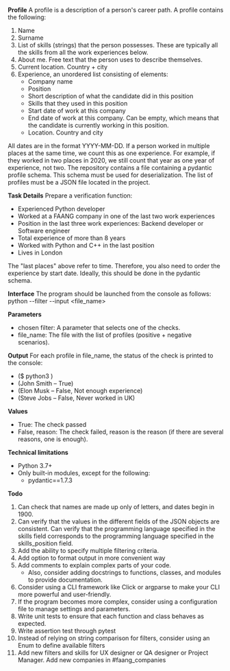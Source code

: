 **Profile**
A profile is a description of a person's career path. A profile contains the following:
1. Name
2. Surname
3. List of skills (strings) that the person possesses. These are typically all the skills from all the work experiences below.
4. About me. Free text that the person uses to describe themselves.
5. Current location. Country + city
6. Experience, an unordered list consisting of elements:
   - Company name
   - Position
   - Short description of what the candidate did in this position
   - Skills that they used in this position
   - Start date of work at this company
   - End date of work at this company. Can be empty, which means that the candidate is currently working in this position.
   - Location. Country and city

All dates are in the format YYYY-MM-DD. If a person worked in multiple places at the same time, we count this as one experience. For example, if they worked in two places in 2020, we still count that year as one year of experience, not two.
The repository contains a file containing a pydantic profile schema. This schema must be used for deserialization.
The list of profiles must be a JSON file located in the project.

**Task Details**
Prepare a verification function:
- Experienced Python developer
- Worked at a FAANG company in one of the last two work experiences
- Position in the last three work experiences: Backend developer or Software engineer
- Total experience of more than 8 years
- Worked with Python and C++ in the last position
- Lives in London

[//]: # (    2. Middle UX designer)
[//]: # (        Worked as a Product designer or UX designer or similar in two &#40;or one if the company is one&#41; of the last work experiences)
[//]: # (        Possesses Figma, Sketch, UX-research, Miro &#40;any two&#41;)
[//]: # (        Lives in the European Union)
[//]: # (        Experience in the last work experience of more than two years)
[//]: # (        Total experience of less than five years)

The "last places" above refer to time.
Therefore, you also need to order the experience by start date. Ideally, this should be done in the pydantic schema.

**Interface**
The program should be launched from the console as follows:
python <your entry point> --filter <chosen filter> --input <file_name>

**Parameters**
- chosen filter: A parameter that selects one of the checks.
- file_name: The file with the list of profiles (positive + negative scenarios).

**Output**
For each profile in file_name, the status of the check is printed to the console:
- ($ python3 <args>)
- (John Smith – True)
- (Elon Musk – False, Not enough experience)
- (Steve Jobs – False, Never worked in UK)

**Values**
- True: The check passed
- False, reason: The check failed, reason is the reason (if there are several reasons, one is enough).

**Technical limitations**
- Python 3.7+
- Only built-in modules, except for the following:
  - pydantic==1.7.3

**Todo**
1. Can check that names are made up only of letters, and dates begin in 1900.
2. Can verify that the values in the different fields of the JSON objects are consistent. 
Can verify that the programming language specified in the skills field corresponds to the programming language specified in the skills_position field.
3. Add the ability to specify multiple filtering criteria.
4. Add option to format output in more convenient way
5. Add comments to explain complex parts of your code. 
   - Also, consider adding docstrings to functions, classes, and modules to provide documentation.
6. Consider using a CLI framework like Click or argparse to make your CLI more powerful and user-friendly.
7. If the program becomes more complex, consider using a configuration file to manage settings and parameters.
8. Write unit tests to ensure that each function and class behaves as expected.
9. Write assertion test through pytest
10. Instead of relying on string comparison for filters, consider using an Enum to define available filters
11. Add new filters and skills for UX designer or QA designer or Project Manager. Add new companies in #faang_companies
